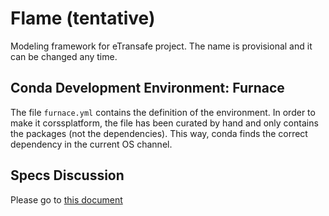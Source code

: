 # Flame (tentative)
Modeling framework for eTransafe project. The name is provisional and it can be changed any time.

## Conda Development Environment: Furnace
The file  `furnace.yml` contains the definition of the environment. In order to make it corssplatform, the file has been curated by hand and only contains the packages (not the dependencies). This way, conda finds the correct dependency in the current OS channel.

## Specs Discussion
Please go to [this document](https://docs.google.com/document/d/1j5m5UYXx-HvdDjK96QeKz3iyjk_JH5GNG4jmSN4plT0/edit?usp=sharing)